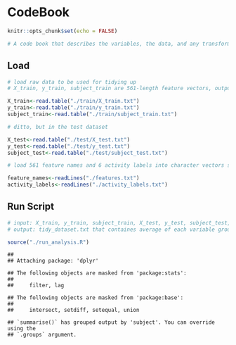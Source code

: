 CodeBook
================

``` r
knitr::opts_chunk$set(echo = FALSE)

# A code book that describes the variables, the data, and any transformations or work that were performed to clean up the data
```

## Load

``` r
# load raw data to be used for tidying up
# X_train, y_train, subject_train are 561-length feature vectors, output labels (6 activity types), and subject number (1-30), respectively in the training dataset

X_train<-read.table("./train/X_train.txt") 
y_train<-read.table("./train/y_train.txt")
subject_train<-read.table("./train/subject_train.txt")

# ditto, but in the test dataset

X_test<-read.table("./test/X_test.txt")
y_test<-read.table("./test/y_test.txt")
subject_test<-read.table("./test/subject_test.txt")

# load 561 feature names and 6 activity labels into character vectors so we can rename the variables later

feature_names<-readLines("./features.txt") 
activity_labels<-readLines("./activity_labels.txt")
```

## Run Script

``` r
# input: X_train, y_train, subject_train, X_test, y_test, subject_test, feature_names, activity_labels loaded from above.
# output: tidy_dataset.txt that containes average of each variable grouped by subject number (1-30) and activity type (1-6), i.e. 180 groups

source("./run_analysis.R")
```

    ## 
    ## Attaching package: 'dplyr'

    ## The following objects are masked from 'package:stats':
    ## 
    ##     filter, lag

    ## The following objects are masked from 'package:base':
    ## 
    ##     intersect, setdiff, setequal, union

    ## `summarise()` has grouped output by 'subject'. You can override using the
    ## `.groups` argument.
